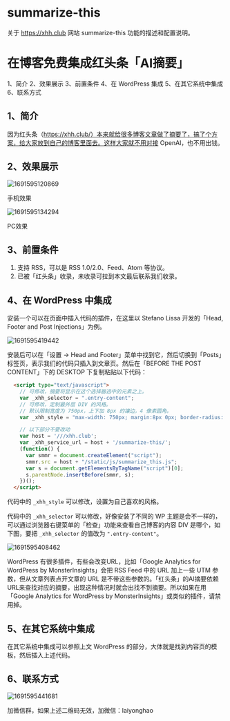 # summarize-this

关于 https://xhh.club 网站 summarize-this 功能的描述和配置说明。

# 在博客免费集成红头条「AI摘要」

1、简介
2、效果展示
3、前置条件
4、在 WordPress 集成
5、在其它系统中集成
6、联系方式

## 1、简介

因为红头条（https://xhh.club/）本来就给很多博客文章做了摘要了，搞了个方案，给大家放到自己的博客里面去。这样大家就不用对接 OpenAI，也不用出钱。

## 2、效果展示

![1691595120869](image/README/1691595120869.png)

手机效果

![1691595134294](image/README/1691595134294.png)

PC效果

## 3、前置条件

1. 支持 RSS，可以是 RSS 1.0/2.0、Feed、Atom 等协议。
2. 已被「红头条」收录，未收录可拉到本文最后联系我们收录。

## 4、在 WordPress 中集成

安装一个可以在页面中插入代码的插件，在这里以 Stefano Lissa 开发的「Head, Footer and Post Injections」为例。

![1691595419442](image/README/1691595419442.png)

安装后可以在「设置 -> Head and Footer」菜单中找到它，然后切换到「Posts」标签页，表示我们的代码只插入到文章页。然后在「BEFORE THE POST CONTENT」下的 DESKTOP 下复制粘贴以下代码：

```html
  <script type="text/javascript">
    // 可修改，摘要将显示在这个选择器选中的元素之上。
    var _xhh_selector = ".entry-content";
    // 可修改，定制最外层 DIV 的风格。
    // 默认限制宽度为 750px，上下加 8px 的镶边，4 像素圆角。
    var _xhh_style = "max-width: 750px; margin:8px 0px; border-radius: 4px;";

    // 以下部分不要改动
    var host = '///xhh.club';
    var _xhh_service_url = host + '/summarize-this/';
    (function() {
      var smmr = document.createElement("script");
      smmr.src = host + "/static/js/summarize_this.js";
      var s = document.getElementsByTagName("script")[0]; 
      s.parentNode.insertBefore(smmr, s);
    })();
  </script>
```

代码中的 `_xhh_style` 可以修改，设置为自己喜欢的风格。

代码中的 `_xhh_selector` 可以修改，好像安装了不同的 WP 主题是会不一样的，可以通过浏览器右键菜单的「检查」功能来查看自己博客的内容 DIV 是哪个，如下图，要把 `_xhh_selector` 的值改为 `".entry-content"`。

![1691595408462](image/README/1691595408462.png)

WordPress 有很多插件，有些会改变URL，比如「Google Analytics for WordPress by MonsterInsights」会把 RSS Feed 中的 URL 加上一些 UTM 参数，但从文章列表点开文章的 URL 是不带这些参数的。「红头条」的AI摘要依赖URL来查找对应的摘要，出现这种情况时就会出找不到摘要。所以如果在用「Google Analytics for WordPress by MonsterInsights」或类似的插件，请禁用掉。

## 5、在其它系统中集成

在其它系统中集成可以参照上文 WordPress 的部分，大体就是找到内容页的模板，然后插入上述代码。

## 6、联系方式

![1691595441681](image/README/1691595441681.png)

加微信群，如果上述二维码无效，加微信：laiyonghao
